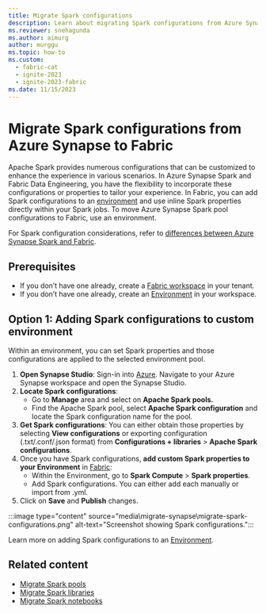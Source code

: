 ```yaml
---
title: Migrate Spark configurations
description: Learn about migrating Spark configurations from Azure Synapse Spark to Fabric, including prerequisites and migration options.
ms.reviewer: snehagunda
ms.author: aimurg
author: murggu
ms.topic: how-to
ms.custom:
  - fabric-cat
  - ignite-2023
  - ignite-2023-fabric
ms.date: 11/15/2023
---
```


# Migrate Spark configurations from Azure Synapse to Fabric

Apache Spark provides numerous configurations that can be customized to enhance the experience in various scenarios. In Azure Synapse Spark and Fabric Data Engineering, you have the flexibility to incorporate these configurations or properties to tailor your experience. In Fabric, you can add Spark configurations to an [environment](migrate-synapse-spark-libraries.md) and use inline Spark properties directly within your Spark jobs. To move Azure Synapse Spark pool configurations to Fabric, use an environment.

For Spark configuration considerations, refer to [differences between Azure Synapse Spark and Fabric](comparison-between-fabric-and-azure-synapse-spark.md).

## Prerequisites

* If you don’t have one already, create a [Fabric workspace](../get-started/create-workspaces.md) in your tenant.
* If you don’t have one already, create an [Environment](create-and-use-environment.md) in your workspace. 

## Option 1: Adding Spark configurations to custom environment

Within an environment, you can set Spark properties and those configurations are applied to the selected environment pool.

1.	**Open Synapse Studio**: Sign-in into [Azure](https://portal.azure.com). Navigate to your Azure Synapse workspace and open the Synapse Studio.
1.	**Locate Spark configurations**:
    * Go to **Manage** area and select on **Apache Spark pools.**
    * Find the Apache Spark pool, select **Apache Spark configuration** and locate the Spark configuration name for the pool.
1.	**Get Spark configurations**: You can either obtain those properties by selecting **View configurations** or exporting configuration (.txt/.conf/.json format) from **Configurations + libraries** > **Apache Spark configurations**.
1.	Once you have Spark configurations, **add custom Spark properties to your Environment** in [Fabric](https://app.fabric.microsoft.com):
    * Within the Environment, go to **Spark Compute** > **Spark properties**.
    * Add Spark configurations. You can either add each manually or import from .yml.
1.	Click on **Save** and **Publish** changes.

:::image type="content" source="media\migrate-synapse\migrate-spark-configurations.png" alt-text="Screenshot showing Spark configurations.":::

Learn more on adding Spark configurations to an [Environment](create-and-use-environment.md).

## Related content

- [Migrate Spark pools](migrate-synapse-spark-pools.md)
- [Migrate Spark libraries](migrate-synapse-spark-libraries.md)
- [Migrate Spark notebooks](migrate-synapse-notebooks.md)

